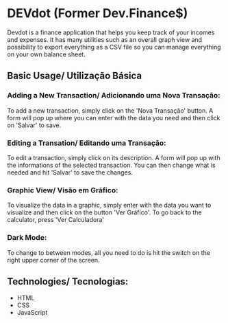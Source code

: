 # DEVdot (Former Dev.Finance$)

Devdot is a finance application that helps you keep track of your incomes and expenses.
It has many utilities such as an overall graph view and possibility to export everything as a CSV file so you can manage everything on your own balance sheet.

## Basic Usage/ Utilização Básica

### Adding a New Transaction/ Adicionando uma Nova Transação:

To add a new transaction, simply click on the 'Nova Transação' button. A form will pop up where you can enter with the data you need and then click on 'Salvar' to save.

### Editing a Transation/ Editando uma Transação:

To edit a transaction, simply click on its description. A form will pop up with the informations of the selected transaction. You can then change what is needed and hit 'Salvar' to save the changes.

### Graphic View/ Visão em Gráfico:

To visualize the data in a graphic, simply enter with the data you want to visualize and then click on the button 'Ver Gráfico'.
To go back to the calculator, press 'Ver Calculadora'

### Dark Mode:

To change to between modes, all you need to do is hit the switch on the right upper corner of the screen.

## Technologies/ Tecnologias:

- HTML
- CSS
- JavaScript
